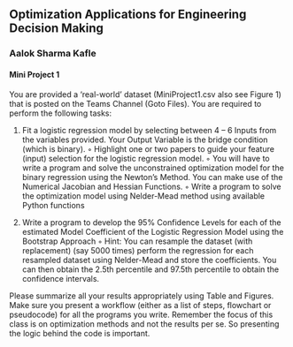 ## Optimization Applications for Engineering Decision Making
### Aalok Sharma Kafle

#### Mini Project 1

You are provided a ‘real-world’ dataset (MiniProject1.csv also see Figure 1) that is posted on the Teams Channel (Goto Files). You are required to perform the following tasks:

1) Fit a logistic regression model by selecting between 4 – 6 Inputs from the variables provided. Your Output Variable is the bridge condition (which is binary).
      ◦ Highlight one or two papers to guide your feature (input) selection for the logistic regression model.
      ◦ You will have to write a program and solve the unconstrained optimization model for the binary regression using the Newton’s Method. You can make use of the Numerical         Jacobian and Hessian Functions.
      ◦ Write a program to solve the optimization model using Nelder-Mead method using available Python functions

2) Write a program to develop the 95% Confidence Levels for each of the estimated Model Coefficient of the Logistic Regression Model using the Bootstrap Approach
      ◦ Hint: You can resample the dataset (with replacement) (say 5000 times) perform the regression for each resampled dataset using Nelder-Mead and store the coefficients.         You can then obtain the 2.5th percentile and 97.5th percentile to obtain the confidence intervals.


Please summarize all your results appropriately using Table and Figures. Make sure you present a workflow (either as a list of steps, flowchart or pseudocode) for all the programs you write. Remember the focus of this class is on optimization methods and not the results per se. So presenting the logic behind the code is important.

